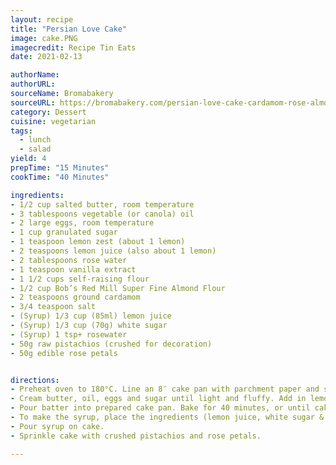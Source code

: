 ```yaml
---
layout: recipe
title: "Persian Love Cake" 
image: cake.PNG
imagecredit: Recipe Tin Eats
date: 2021-02-13

authorName: 
authorURL: 
sourceName: Bromabakery
sourceURL: https://bromabakery.com/persian-love-cake-cardamom-rose-almond-cake/
category: Dessert
cuisine: vegetarian 
tags:
  - lunch
  - salad
yield: 4
prepTime: "15 Minutes"
cookTime: "40 Minutes"

ingredients:
- 1/2 cup salted butter, room temperature
- 3 tablespoons vegetable (or canola) oil
- 2 large eggs, room temperature
- 1 cup granulated sugar
- 1 teaspoon lemon zest (about 1 lemon)
- 2 teaspoons lemon juice (also about 1 lemon)
- 2 tablespoons rose water
- 1 teaspoon vanilla extract
- 1 1/2 cups self-raising flour
- 1/2 cup Bob’s Red Mill Super Fine Almond Flour
- 2 teaspoons ground cardamom
- 3/4 teaspoon salt
- (Syrup) 1/3 cup (85ml) lemon juice
- (Syrup) 1/3 cup (70g) white sugar
- (Syrup) 1 tsp+ rosewater
- 50g raw pistachios (crushed for decoration)
- 50g edible rose petals


directions:
- Preheat oven to 180°C. Line an 8″ cake pan with parchment paper and set aside.
- Cream butter, oil, eggs and sugar until light and fluffy. Add in lemon zest, lemon juice, rose water, and vanilla extract.
- Pour batter into prepared cake pan. Bake for 40 minutes, or until cake is lightly brown on top and a knife inserted into the center comes out clean. Allow to cool slightly before making the syrup.
- To make the syrup, place the ingredients (lemon juice, white sugar & rosewater) in a heat proof bowl, microwave in 10 second bursts and stir until sugar disolves.
- Pour syrup on cake.
- Sprinkle cake with crushed pistachios and rose petals.

---
```

